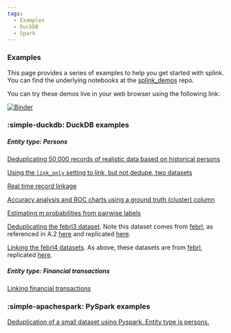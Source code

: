 ```yaml
---
tags:
  - Examples
  - DuckDB
  - Spark
---
```


### Examples

This page provides a series of examples to help you get started with splink. You can find the underlying notebooks at the [splink_demos](https://github.com/moj-analytical-services/splink_demos) repo.

You can try these demos live in your web browser using the following link:

[![Binder](https://mybinder.org/badge.svg)](https://mybinder.org/v2/gh/moj-analytical-services/splink_demos/master?urlpath=lab)

### :simple-duckdb: DuckDB examples

##### Entity type: Persons

[Deduplicating 50,000 records of realistic data based on historical persons](https://moj-analytical-services.github.io/splink/demos/example_deduplicate_50k_synthetic.html)

[Using the `link_only` setting to link, but not dedupe, two datasets](https://moj-analytical-services.github.io/splink/demos/example_link_only.html)

[Real time record linkage](https://moj-analytical-services.github.io/splink/demos/example_real_time_record_linkage.html)

[Accuracy analysis and ROC charts using a ground truth (cluster) column](https://moj-analytical-services.github.io/splink/demos/example_accuracy_analysis_from_labels_column.html)

[Estimating m probabilities from pairwise labels](https://moj-analytical-services.github.io/splink/demos/example_pairwise_labels.html)

[Deduplicating the febrl3 dataset](https://moj-analytical-services.github.io/splink/demos/example_febrl3.html). Note this dataset comes from [febrl](http://users.cecs.anu.edu.au/~Peter.Christen/Febrl/febrl-0.3/febrldoc-0.3/manual.html), as referenced in A.2 [here](https://arxiv.org/pdf/2008.04443.pdf) and replicated [here](https://recordlinkage.readthedocs.io/en/latest/ref-datasets.html).

[Linking the febrl4 datasets](https://moj-analytical-services.github.io/splink/demos/example_febrl4.html). As above, these datasets are from [febrl](http://users.cecs.anu.edu.au/~Peter.Christen/Febrl/febrl-0.3/febrldoc-0.3/manual.html), replicated [here](https://recordlinkage.readthedocs.io/en/latest/ref-datasets.html).

##### Entity type: Financial transactions

[Linking financial transactions](https://moj-analytical-services.github.io/splink/demos/example_transactions.html)

### :simple-apachespark: PySpark examples

[Deduplication of a small dataset using Pyspark. Entity type is persons.](https://moj-analytical-services.github.io/splink/demos/example_simple_pyspark.html)
